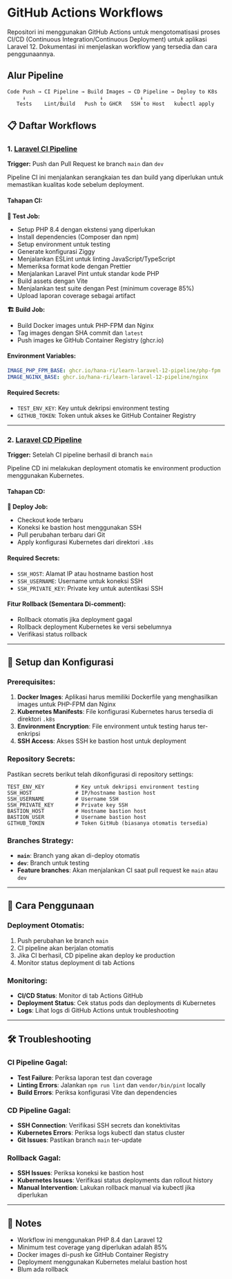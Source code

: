 # GitHub Actions Workflows

Repositori ini menggunakan GitHub Actions untuk mengotomatisasi proses CI/CD (Continuous Integration/Continuous Deployment) untuk aplikasi Laravel 12. Dokumentasi ini menjelaskan workflow yang tersedia dan cara penggunaannya.

## Alur Pipeline

```
Code Push → CI Pipeline → Build Images → CD Pipeline → Deploy to K8s
     ↓           ↓            ↓            ↓            ↓
   Tests    Lint/Build   Push to GHCR   SSH to Host   kubectl apply
```

## 📋 Daftar Workflows

### 1. [Laravel CI Pipeline](./ci.yml) 
**Trigger:** Push dan Pull Request ke branch `main` dan `dev`

Pipeline CI ini menjalankan serangkaian tes dan build yang diperlukan untuk memastikan kualitas kode sebelum deployment.

#### Tahapan CI:

**🧪 Test Job:**
- Setup PHP 8.4 dengan ekstensi yang diperlukan
- Install dependencies (Composer dan npm)
- Setup environment untuk testing
- Generate konfigurasi Ziggy
- Menjalankan ESLint untuk linting JavaScript/TypeScript
- Memeriksa format kode dengan Prettier
- Menjalankan Laravel Pint untuk standar kode PHP
- Build assets dengan Vite
- Menjalankan test suite dengan Pest (minimum coverage 85%)
- Upload laporan coverage sebagai artifact

**🏗️ Build Job:**
- Build Docker images untuk PHP-FPM dan Nginx
- Tag images dengan SHA commit dan `latest`
- Push images ke GitHub Container Registry (ghcr.io)

#### Environment Variables:
```yaml
IMAGE_PHP_FPM_BASE: ghcr.io/hana-ri/learn-laravel-12-pipeline/php-fpm
IMAGE_NGINX_BASE: ghcr.io/hana-ri/learn-laravel-12-pipeline/nginx
```

#### Required Secrets:
- `TEST_ENV_KEY`: Key untuk dekripsi environment testing
- `GITHUB_TOKEN`: Token untuk akses ke GitHub Container Registry

___

### 2. [Laravel CD Pipeline](./cd.yml)
**Trigger:** Setelah CI pipeline berhasil di branch `main`

Pipeline CD ini melakukan deployment otomatis ke environment production menggunakan Kubernetes.

#### Tahapan CD:

**🚀 Deploy Job:**
- Checkout kode terbaru
- Koneksi ke bastion host menggunakan SSH
- Pull perubahan terbaru dari Git
- Apply konfigurasi Kubernetes dari direktori `.k8s`

#### Required Secrets:
- `SSH_HOST`: Alamat IP atau hostname bastion host
- `SSH_USERNAME`: Username untuk koneksi SSH
- `SSH_PRIVATE_KEY`: Private key untuk autentikasi SSH

#### Fitur Rollback (Sementara Di-comment):
- Rollback otomatis jika deployment gagal
- Rollback deployment Kubernetes ke versi sebelumnya
- Verifikasi status rollback

---

## 🔧 Setup dan Konfigurasi

### Prerequisites:
1. **Docker Images**: Aplikasi harus memiliki Dockerfile yang menghasilkan images untuk PHP-FPM dan Nginx
2. **Kubernetes Manifests**: File konfigurasi Kubernetes harus tersedia di direktori `.k8s`
3. **Environment Encryption**: File environment untuk testing harus ter-enkripsi
4. **SSH Access**: Akses SSH ke bastion host untuk deployment

### Repository Secrets:
Pastikan secrets berikut telah dikonfigurasi di repository settings:

```
TEST_ENV_KEY          # Key untuk dekripsi environment testing
SSH_HOST              # IP/hostname bastion host
SSH_USERNAME          # Username SSH
SSH_PRIVATE_KEY       # Private key SSH
BASTION_HOST          # Hostname bastion host  
BASTION_USER          # Username bastion host
GITHUB_TOKEN          # Token GitHub (biasanya otomatis tersedia)
```

### Branches Strategy:
- **`main`**: Branch yang akan di-deploy otomatis
- **`dev`**: Branch untuk testing
- **Feature branches**: Akan menjalankan CI saat pull request ke `main` atau `dev`

---

## 🚀 Cara Penggunaan

### Deployment Otomatis:
1. Push perubahan ke branch `main`
2. CI pipeline akan berjalan otomatis
3. Jika CI berhasil, CD pipeline akan deploy ke production
4. Monitor status deployment di tab Actions

### Monitoring:
- **CI/CD Status**: Monitor di tab Actions GitHub
- **Deployment Status**: Cek status pods dan deployments di Kubernetes
- **Logs**: Lihat logs di GitHub Actions untuk troubleshooting

---

## 🛠️ Troubleshooting

### CI Pipeline Gagal:
- **Test Failure**: Periksa laporan test dan coverage
- **Linting Errors**: Jalankan `npm run lint` dan `vendor/bin/pint` locally
- **Build Errors**: Periksa konfigurasi Vite dan dependencies

### CD Pipeline Gagal:
- **SSH Connection**: Verifikasi SSH secrets dan konektivitas
- **Kubernetes Errors**: Periksa logs kubectl dan status cluster
- **Git Issues**: Pastikan branch `main` ter-update

### Rollback Gagal:
- **SSH Issues**: Periksa koneksi ke bastion host
- **Kubernetes Issues**: Verifikasi status deployments dan rollout history
- **Manual Intervention**: Lakukan rollback manual via kubectl jika diperlukan

---

## 📝 Notes

- Workflow ini menggunakan PHP 8.4 dan Laravel 12
- Minimum test coverage yang diperlukan adalah 85%
- Docker images di-push ke GitHub Container Registry
- Deployment menggunakan Kubernetes melalui bastion host
- Blum ada rollback